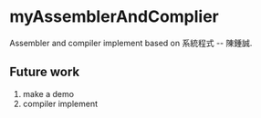 # myAssemblerAndComplier
Assembler and compiler implement based on 系統程式 -- 陳鍾誠.
## Future work
1. make a demo
2. compiler implement
